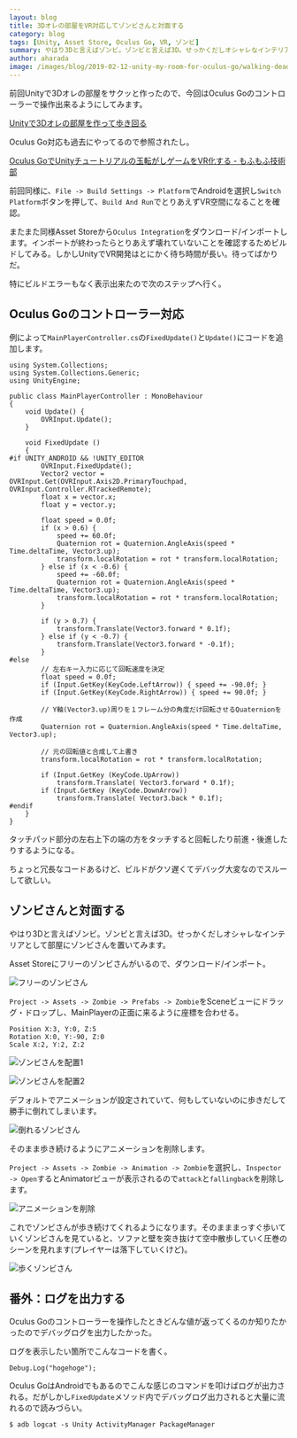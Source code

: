 ```yaml
---
layout: blog
title: 3Dオレの部屋をVR対応してゾンビさんと対面する
category: blog
tags: [Unity, Asset Store, Oculus Go, VR, ゾンビ]
summary: やはり3Dと言えばゾンビ。ゾンビと言えば3D。せっかくだしオシャレなインテリアとして部屋にゾンビさんを置いてみます。
author: aharada
image: /images/blog/2019-02-12-unity-my-room-for-oculus-go/walking-dead.gif
---
```


前回Unityで3Dオレの部屋をサクッと作ったので、今回はOculus Goのコントローラーで操作出来るようにしてみます。

[Unityで3Dオレの部屋を作って歩き回る](/blog/unity-my-room.html)

Oculus Go対応も過去にやってるので参照されたし。

[Oculus GoでUnityチュートリアルの玉転がしゲームをVR化する - もふもふ技術部](/blog/oculus-go-roll-a-ball.html)

前回同様に、`File -> Build Settings -> Platform`でAndroidを選択し`Switch Platform`ボタンを押して、`Build And Run`でとりあえずVR空間になることを確認。

またまた同様Asset Storeから`Oculus Integration`をダウンロード/インポートします。インポートが終わったらとりあえず壊れていないことを確認するためビルドしてみる。しかしUnityでVR開発はとにかく待ち時間が長い。待ってばかりだ。

特にビルドエラーもなく表示出来たので次のステップへ行く。

## Oculus Goのコントローラー対応

例によって`MainPlayerController.cs`の`FixedUpdate()`と`Update()`にコードを追加します。

```
using System.Collections;
using System.Collections.Generic;
using UnityEngine;

public class MainPlayerController : MonoBehaviour
{
    void Update() {
        OVRInput.Update();
    }

    void FixedUpdate ()
    {
#if UNITY_ANDROID && !UNITY_EDITOR
        OVRInput.FixedUpdate();
        Vector2 vector =  OVRInput.Get(OVRInput.Axis2D.PrimaryTouchpad, OVRInput.Controller.RTrackedRemote);
        float x = vector.x;
        float y = vector.y;

        float speed = 0.0f;
        if (x > 0.6) {
            speed += 60.0f;
            Quaternion rot = Quaternion.AngleAxis(speed * Time.deltaTime, Vector3.up);
            transform.localRotation = rot * transform.localRotation;
        } else if (x < -0.6) {
            speed += -60.0f;
            Quaternion rot = Quaternion.AngleAxis(speed * Time.deltaTime, Vector3.up);
            transform.localRotation = rot * transform.localRotation;
        }

        if (y > 0.7) {
            transform.Translate(Vector3.forward * 0.1f);
        } else if (y < -0.7) {
            transform.Translate(Vector3.forward * -0.1f);
        }
#else
        // 左右キー入力に応じて回転速度を決定
        float speed = 0.0f;
        if (Input.GetKey(KeyCode.LeftArrow)) { speed += -90.0f; }
        if (Input.GetKey(KeyCode.RightArrow)) { speed += 90.0f; }

        // Y軸(Vector3.up)周りを１フレーム分の角度だけ回転させるQuaternionを作成
        Quaternion rot = Quaternion.AngleAxis(speed * Time.deltaTime, Vector3.up);

        // 元の回転値と合成して上書き
        transform.localRotation = rot * transform.localRotation;

        if (Input.GetKey (KeyCode.UpArrow))
            transform.Translate( Vector3.forward * 0.1f);
        if (Input.GetKey (KeyCode.DownArrow))
            transform.Translate( Vector3.back * 0.1f);
#endif
    }
}
```

タッチパッド部分の左右上下の端の方をタッチすると回転したり前進・後進したりするようになる。

ちょっと冗長なコードあるけど、ビルドがクソ遅くてデバッグ大変なのでスルーして欲しい。

## ゾンビさんと対面する

やはり3Dと言えばゾンビ。ゾンビと言えば3D。せっかくだしオシャレなインテリアとして部屋にゾンビさんを置いてみます。

Asset Storeにフリーのゾンビさんがいるので、ダウンロード/インポート。

![フリーのゾンビさん](/images/blog/2019-02-12-unity-my-room-for-oculus-go/free-zombie.png)

`Project -> Assets -> Zombie -> Prefabs -> Zombie`をSceneビューにドラッグ・ドロップし、MainPlayerの正面に来るように座標を合わせる。

```
Position X:3, Y:0, Z:5
Rotation X:0, Y:-90, Z:0
Scale X:2, Y:2, Z:2
```

![ゾンビさんを配置1](/images/blog/2019-02-12-unity-my-room-for-oculus-go/set-zombie1.png)

![ゾンビさんを配置2](/images/blog/2019-02-12-unity-my-room-for-oculus-go/set-zombie2.png)

デフォルトでアニメーションが設定されていて、何もしていないのに歩きだして勝手に倒れてしまいます。

![倒れるゾンビさん](/images/blog/2019-02-12-unity-my-room-for-oculus-go/down-zombie.png)

そのまま歩き続けるようにアニメーションを削除します。

`Project -> Assets -> Zombie -> Animation -> Zombie`を選択し、`Inspector -> Open`するとAnimatorビューが表示されるので`attack`と`fallingback`を削除します。

![アニメーションを削除](/images/blog/2019-02-12-unity-my-room-for-oculus-go/animation.png)

これでゾンビさんが歩き続けてくれるようになります。そのまままっすぐ歩いていくゾンビさんを見ていると、ソファと壁を突き抜けて空中散歩していく圧巻のシーンを見れます(プレイヤーは落下していくけど)。

![歩くゾンビさん](/images/blog/2019-02-12-unity-my-room-for-oculus-go/walking-dead.gif)


## 番外：ログを出力する
Oculus Goのコントローラーを操作したときどんな値が返ってくるのか知りたかったのでデバッグログを出力したかった。

ログを表示したい箇所でこんなコードを書く。

```
Debug.Log("hogehoge");
```

Oculus GoはAndroidでもあるのでこんな感じのコマンドを叩けばログが出力される。だがしかし`FixedUpdate`メソッド内でデバッグログ出力されると大量に流れるので読みづらい。

```
$ adb logcat -s Unity ActivityManager PackageManager
```
